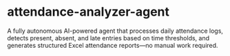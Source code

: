 # attendance-analyzer-agent
A fully autonomous AI-powered agent that processes daily attendance logs, detects present, absent, and late entries based on time thresholds, and generates structured Excel attendance reports—no manual work required.
